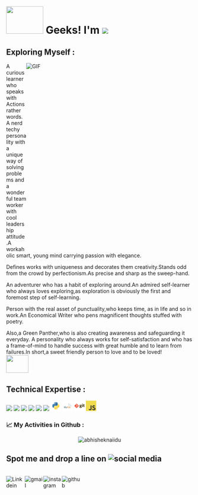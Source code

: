 # <img src="https://media0.giphy.com/media/3o7aCQ8mfzu4ltK0lG/200w.webp?cid=ecf05e47b7lff8znzl569baqlarveq9775zko971dq4vnr94&rid=200w.webp" width="100 px" height="74px"/>  Geeks! I'm <img src="https://www.freelogodesign.org/file/app/client/thumb/f7cb54a5-4f28-4d02-afd0-4f7142e391d1_200x200.png?1599502808506"/>

## Exploring Myself : 

<img align="right" alt="GIF" src="https://media.giphy.com/media/j0MktH0wmO0U4XVUAx/giphy.gif" width="450" height="500" />
A curious learner who speaks with Actions rather words.A nerd techy personality with a unique way of solving problems and a wonderful team worker with cool leadership attitude.A workaholic smart, young mind carrying passion with elegance.

<br/>

Defines works with uniqueness and decorates them creativity.Stands odd from the crowd by perfectionism.As precise and sharp as the sweep-hand.

An adventurer who has a habit of exploring around.An admired self-learner who always loves exploring,as exploration is obviously the first and foremost step of self-learning.

Person with the real asset of punctuality,who keeps time, as in life and so in work.An Economical Writer who pens magnificent thoughts stuffed with poetry.

Also,a Green Panther,who is also creating awareness and safeguarding it everyday.
A personality who always works for self-satisfaction and who has a frame-of-mind to handle success with great humble and to learn from failures.In short,a sweet friendly person to love and to be loved! <br/> <img src="https://media0.giphy.com/media/ftYRPfRi49c0CFjPen/200w.webp?cid=ecf05e47vwyma4ampeqxshlh7bawvge33dw7r9tak8fzu4jt&rid=200w.webp" width="60 px" height="48 px" /> 


## Technical Expertise :

<code><img height="28" src="https://www.drupal.org/files/project-images/bootstrap-stack.png"></code>
<code><img height="28" src="https://hackr.io/tutorials/learn-html-5/logo/logo-html-5?ver=1587977020"></code>
<code><img height="28" src="https://upload.wikimedia.org/wikipedia/commons/thumb/d/d5/CSS3_logo_and_wordmark.svg/1200px-CSS3_logo_and_wordmark.svg.png"></code>
<code><img height="28" src="https://cms-assets.tutsplus.com/uploads/users/1251/posts/31701/preview_image/php-tutsplus.png"></code>
<code><img height="28" src="https://www.freepngimg.com/thumb/java/5-2-java-png-clipart-thumb.png"></code>
<code><img height="28" src="https://www.pinclipart.com/picdir/middle/396-3965857_c-c-programming-language-logo-clipart.png"></code>
<code><img height="28" src="https://raw.githubusercontent.com/github/explore/80688e429a7d4ef2fca1e82350fe8e3517d3494d/topics/python/python.png"></code>
<code><img height="28" src="https://raw.githubusercontent.com/github/explore/80688e429a7d4ef2fca1e82350fe8e3517d3494d/topics/mysql/mysql.png"></code>
<code><img height="28" src="https://raw.githubusercontent.com/github/explore/80688e429a7d4ef2fca1e82350fe8e3517d3494d/topics/git/git.png"></code>
<code><img height="28" src="https://raw.githubusercontent.com/github/explore/80688e429a7d4ef2fca1e82350fe8e3517d3494d/topics/javascript/javascript.png"></code>

### 📈 My Activities in Github : 
<p align="center"> <img src="https://github-readme-stats.vercel.app/api?username=Jayanthi-T&show_icons=true&theme=gotham" alt="abhisheknaiidu" />


## Spot me and drop a line on <img alt="social media" src="https://media1.giphy.com/media/IhIdF3UblqYRdLtNOt/200w.webp?cid=ecf05e47289d61f356268924b2dd55b64b043d96dfafb97f&rid=200w.webp" width="40px" >

<br>

<a href="https://www.linkedin.com/in/jayanthi-t-864202192/" target="_blank">
  <img align="left" alt="Linkdein " width="50px" src="https://media3.giphy.com/media/kyWNFTml48xUubWUq3/200w.webp?cid=ecf05e4786xrqst1yi0r2b0ivw2soit3eeg7hgzszc4wxrcf&rid=200w.webp" />  
</a>
<a href="mailto:jayanthit2112@gmail.com" target="_blank">
  <img align="left" alt="gmail "  width="50px" src="https://media2.giphy.com/media/YmhqSIaLh82K5lTEW5/200w.webp?cid=ecf05e47xzh89tk19fmbza0cuyhcp2lcj41jsm4e8p4ngbfc&rid=200w.webp" /> 
</a>
<a href="https://www.instagram.com/jaya_sisters/?hl=en" target="_blank">
  <img align="left" alt=" instagram" width="50px" height="50 px" src="https://media4.giphy.com/media/QWpK88H1g9PtmtQly1/200w.webp?cid=ecf05e47eadyykbebm4ecmviph8lgo8pc9ef80jmc3pxu1rl&rid=200w.webp" /> 
</a>
<a href="https://github.com/Jayanthi-T" target="_blank">
  <img align="left" alt="github " width="50px" src="https://media2.giphy.com/media/KzJkzjggfGN5Py6nkT/200.webp?cid=ecf05e472so75bua8d9xhpubbfle4kknyejfbfo5gnafiv0i&rid=200.webp" />
</a>
<br/>

